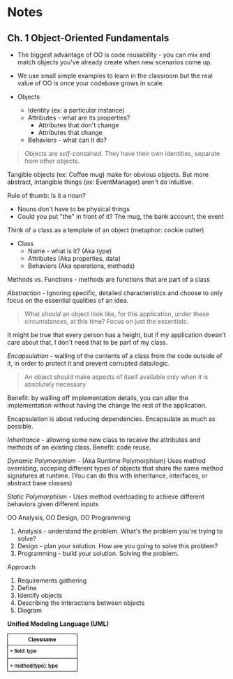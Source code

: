# Notes

## Ch. 1 Object-Oriented Fundamentals

* The biggest advantage of OO is code reusability - you can mix and match objects you've already create when new scenarios come up. 
* We use small simple examples to learn in the classroom but the real value of OO is once your codebase grows in scale. 

* Objects
    * Identity (ex: a particular instance)
    * Attributes - what are its properties?
        * Attributes that don't change
        * Attributes that change
    * Behaviors - what can it do?

> Objects are _self-contained_. They have their own identities, separate from other objects. 

Tangible objects (ex: Coffee mug) make for obvious objects. But more abstract, intangible things (ex: EventManager) aren't do intuitive. 

Rule of thumb: Is it a noun?

* Nouns don't have to be physical things
* Could you put "the" in front of it? The mug, the bank account, the event

Think of a class as a template of an object (metaphor: cookie cutter)

* Class
    * Name - what is it? (Aka type)
    * Attributes (Aka properties, data)
    * Behaviors (Aka operations, methods)

Methods vs. Functions - methods are functions that are part of a class

_Abstraction_ - Ignoring specific, detailed characteristics and choose to only focus on the essential qualities of an idea.

> What _should_ an object look like, for this application, under these circumstances, at this time? Focus on just the essentials.

It might be true that every person has a height, but if my application doesn't care about that, I don't need that to be part of my class. 

_Encapsulation_ - walling of the contents of a class from the code outside of it, in order to protect it and prevent corrupted data/logic.

> An object should make aspects of itself available only when it is absolutely necessary 

Benefit: by walling off implementation details, you can alter the implementation without having the change the rest of the application. 

Encapsulation is about reducing dependencies. Encapsulate as much as possible. 

_Inheritance_ - allowing some new class to receive the attributes and methods of an existing class. Benefit: code reuse.

_Dynamic Polymorphism_ - (Aka Runtime Polymorphism) Uses method overriding, acceping different types of objects that share the same method signatures at runtime. (You can do this with inheritance, interfaces, or abstract base classes)

_Static Polymorphism_ - Uses method overloading to achieve different behaviors given different inputs 

OO Analysis, OO Design, OO Programming

1. Analysis - understand the problem. What's the problem you're trying to solve? 
2. Design - plan your solution. How are you going to solve this problem? 
3. Programming - build your solution. Solving the problem.

Approach 

1. Requirements gathering
2. Define
3. Identify objects
4. Describing the interactions between objects 
5. Diagram 

**Unified Modeling Language (UML)** 

<img src="./Ch01/class-diagram.jpg"> 

